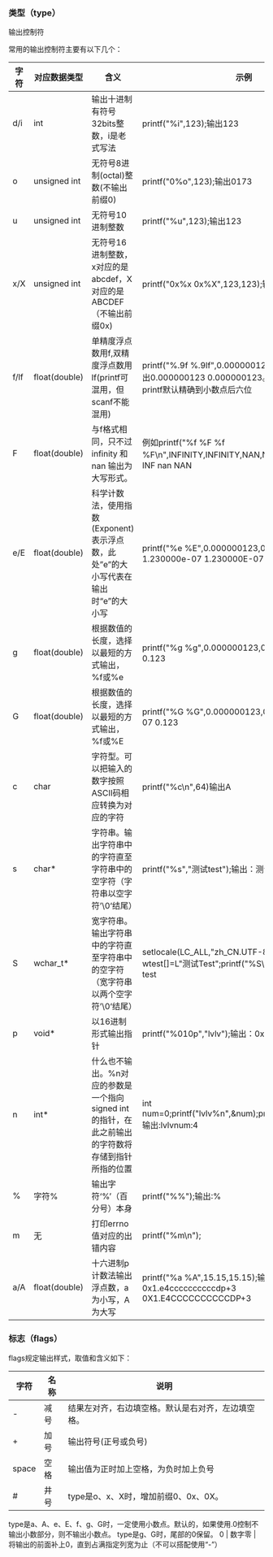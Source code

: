 ### 类型（type）
输出控制符

常用的输出控制符主要有以下几个：

字符 | 对应数据类型 | 含义 | 示例  
-|-|-|-
d/i | int | 输出十进制有符号32bits整数，i是老式写法 | printf("%i",123);输出123
o | unsigned int | 无符号8进制(octal)整数(不输出前缀0) | printf("0%o",123);输出0173
u | unsigned int | 无符号10进制整数 | printf("%u",123);输出123
x/X | unsigned int | 无符号16进制整数，x对应的是abcdef，X对应的是ABCDEF（不输出前缀0x) | printf("0x%x 0x%X",123,123);输出0x7b 0x7B
f/lf | float(double) | 单精度浮点数用f,双精度浮点数用lf(printf可混用，但scanf不能混用) | printf("%.9f %.9lf",0.000000123,0.000000123);输出0.000000123 0.000000123。注意指定精度，否则printf默认精确到小数点后六位
F | float(double) | 与f格式相同，只不过 infinity 和 nan 输出为大写形式。 | 例如printf("%f %F %f %F\n",INFINITY,INFINITY,NAN,NAN);输出结果为inf INF nan NAN
e/E | float(double) | 科学计数法，使用指数(Exponent)表示浮点数，此处”e”的大小写代表在输出时“e”的大小写 | printf("%e %E",0.000000123,0.000000123);输出1.230000e-07 1.230000E-07
g | float(double) | 根据数值的长度，选择以最短的方式输出，%f或%e | printf("%g %g",0.000000123,0.123);输出1.23e-07 0.123
G | float(double) | 根据数值的长度，选择以最短的方式输出，%f或%E | printf("%G %G",0.000000123,0.123);输出1.23E-07 0.123
c | char | 字符型。可以把输入的数字按照ASCII码相应转换为对应的字符 | printf("%c\n",64)输出A
s | char* | 字符串。输出字符串中的字符直至字符串中的空字符（字符串以空字符’\0‘结尾） | printf("%s","测试test");输出：测试test
S | wchar_t* | 宽字符串。输出字符串中的字符直至字符串中的空字符（宽字符串以两个空字符’\0‘结尾） | setlocale(LC_ALL,"zh_CN.UTF-8");wchar_t wtest[]=L"测试Test";printf("%S\n",wtest);输出：测试test
p | void* | 以16进制形式输出指针 | printf("%010p","lvlv");输出：0x004007e6
n | int* | 什么也不输出。%n对应的参数是一个指向signed int的指针，在此之前输出的字符数将存储到指针所指的位置 | int num=0;printf("lvlv%n",&num);printf("num:%d",num);输出:lvlvnum:4
% | 字符% | 输出字符‘%’（百分号）本身 | printf("%%");输出:%
m | 无 | 打印errno值对应的出错内容 | printf("%m\n");
a/A | float(double) | 十六进制p计数法输出浮点数，a为小写，A为大写 | printf("%a %A",15.15,15.15);输出：0x1.e4ccccccccccdp+3 0X1.E4CCCCCCCCCCDP+3


### 标志（flags）
flags规定输出样式，取值和含义如下：

字符 | 名称 | 说明
-|-|-
- | 减号 | 结果左对齐，右边填空格。默认是右对齐，左边填空格。
+ | 加号 | 输出符号(正号或负号)
space | 空格 | 输出值为正时加上空格，为负时加上负号
# | 井号 | type是o、x、X时，增加前缀0、0x、0X。
type是a、A、e、E、f、g、G时，一定使用小数点。默认的，如果使用.0控制不输出小数部分，则不输出小数点。
type是g、G时，尾部的0保留。
0 | 数字零 | 将输出的前面补上0，直到占满指定列宽为止（不可以搭配使用“-”）


